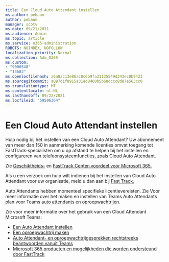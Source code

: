 ```yaml
---
title: Een Cloud Auto Attendant instellen
ms.author: pebaum
author: pebaum
manager: scotv
ms.date: 09/21/2021
ms.audience: Admin
ms.topic: article
ms.service: o365-administration
ROBOTS: NOINDEX, NOFOLLOW
localization_priority: Normal
ms.collection: Adm_O365
ms.custom:
- "9000548"
- "13682"
ms.openlocfilehash: a6a8ac13e86ac0c6b9fa31135549d343ec0b9423
ms.sourcegitcommit: a097d1f8915a31ed8460b5b68dccc8d87e563cc0
ms.translationtype: MT
ms.contentlocale: nl-NL
ms.lasthandoff: 09/22/2021
ms.locfileid: "59506364"
---
```

# <a name="set-up-a-cloud-auto-attendant"></a>Een Cloud Auto Attendant instellen

Hulp nodig bij het instellen van een Cloud Auto Attendant? Uw abonnement van meer dan 150 in aanmerking komende licenties omvat toegang tot FastTrack-specialisten om u op afstand te helpen bij het instellen en configureren van telefoonsysteemfuncties, zoals Cloud Auto Attendant.

Zie [Geschiktheids-](https://docs.microsoft.com/fasttrack/eligibility) en [FastTrack Center-voordeel voor Microsoft 365.](https://docs.microsoft.com/fasttrack/introduction#what-is-fasttrack-for-microsoft-365)

Als u een verzoek om hulp wilt indienen bij het instellen van Cloud Auto Attendant voor uw organisatie, meld u dan aan bij [Fast Track.](https://www.microsoft.com/fasttrack?rtc=1)

Auto Attendants hebben momenteel specifieke licentievereisten. Zie Voor meer informatie over het maken en instellen van Teams Auto Attendants plan voor Teams [auto attendants en oproepwachtrijen.](https://docs.microsoft.com/microsoftteams/what-are-phone-system-auto-attendants)

Zie voor meer informatie over het gebruik van een Cloud Attendant Microsoft Teams:

- [Een Auto Attendant instellen](https://docs.microsoft.com/microsoftteams/create-a-phone-system-auto-attendant)
- [Een oproepwachtrij maken](https://docs.microsoft.com/microsoftteams/create-a-phone-system-call-queue)
- [Auto Attendant- en oproepwachtrijgesprekken rechtstreeks beantwoorden vanuit Teams](https://docs.microsoft.com/microsoftteams/answer-auto-attendant-and-call-queue-calls)
- [Microsoft 365 producten en mogelijkheden die worden ondersteund door FastTrack](https://docs.microsoft.com/fasttrack/products-and-capabilities#office-365)
